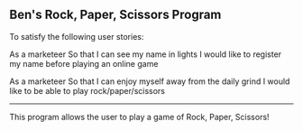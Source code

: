 Ben's Rock, Paper, Scissors Program
-----------------------------------

To satisfy the following user stories:

As a marketeer
So that I can see my name in lights
I would like to register my name before playing an online game

As a marketeer
So that I can enjoy myself away from the daily grind
I would like to be able to play rock/paper/scissors

--------------------------------------------------------------------

This program allows the user to play a game of Rock, Paper, Scissors!
